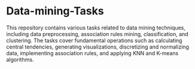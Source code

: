 # Data-mining-Tasks
 This repository contains various tasks related to data mining techniques, including data preprocessing, association rules mining, classification, and clustering. The tasks cover fundamental operations such as calculating central tendencies, generating visualizations, discretizing and normalizing data, implementing association rules, and applying KNN and K-means algorithms.
